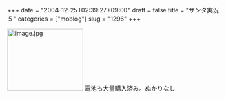 +++
date = "2004-12-25T02:39:27+09:00"
draft = false
title = "サンタ実況５"
categories = ["moblog"]
slug = "1296"
+++

<img src="http://ieiri.jp/img/ch5.jpg" class="pict" width="176" height="144" alt="image.jpg" />
電池も大量購入済み。ぬかりなし
